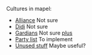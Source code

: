 Cultures in mapel:

- [Alliance](https://github.com/szufix/mapel/blob/master/mapel-elections/src/mapel/elections/cultures/alliances.py) Not sure
- [Didi](https://github.com/szufix/mapel/blob/master/mapel-elections/src/mapel/elections/cultures/didi.py) Not sure
- [Gardians](https://github.com/szufix/mapel/blob/master/mapel-elections/src/mapel/elections/cultures/guardians.py) Not sure [plus](https://github.com/szufix/mapel/blob/master/mapel-elections/src/mapel/elections/cultures/guardians_plus.py)
- [Party list](https://github.com/szufix/mapel/blob/master/mapel-elections/src/mapel/elections/cultures/partylist.py) To implement
- [Unused stuff](https://github.com/szufix/mapel/blob/master/mapel-elections/src/mapel/elections/cultures/unused.py) Maybe useful?